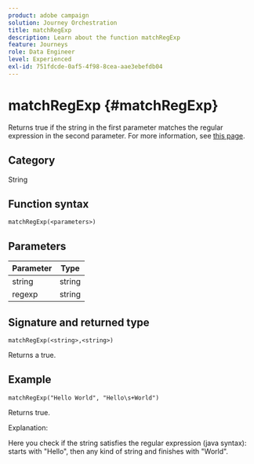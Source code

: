 ```yaml
---
product: adobe campaign
solution: Journey Orchestration
title: matchRegExp
description: Learn about the function matchRegExp
feature: Journeys
role: Data Engineer
level: Experienced
exl-id: 751fdcde-0af5-4f98-8cea-aae3ebefdb04
---
```

# matchRegExp {#matchRegExp}

Returns true if the string in the first parameter matches the regular expression in the second parameter. For more information, see [this page](https://docs.oracle.com/javase/7/docs/api/java/util/regex/Pattern.html).

## Category

String

## Function syntax

`matchRegExp(<parameters>)`

## Parameters

|Parameter|Type|
|--- |--- |
|string|string|
|regexp|string|

## Signature and returned type

`matchRegExp(<string>,<string>)`

Returns a true.

## Example

`matchRegExp("Hello World", "Hello\s+World")`

Returns true.

Explanation: 

Here you check if the string satisfies the regular expression (java syntax): starts with "Hello", then any kind of string and finishes with "World".
